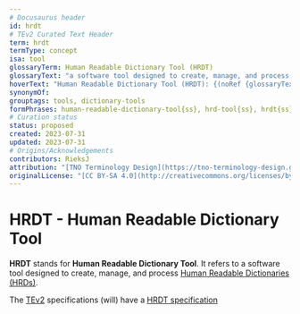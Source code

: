 ```yaml
---
# Docusaurus header
id: hrdt
# TEv2 Curated Text Header
term: hrdt
termType: concept
isa: tool
glossaryTerm: Human Readable Dictionary Tool (HRDT)
glossaryText: "a software tool designed to create, manage, and process [Human Readable Dictionaries (HRDs)](hrd@)."
hoverText: "Human Readable Dictionary Tool (HRDT): {(noRef {glossaryText})}"
synonymOf: 
grouptags: tools, dictionary-tools
formPhrases: human-readable-dictionary-tool{ss}, hrd-tool{ss}, hrdt{ss}
# Curation status
status: proposed
created: 2023-07-31
updated: 2023-07-31
# Origins/Acknowledgements
contributors: RieksJ
attribution: "[TNO Terminology Design](https://tno-terminology-design.github.io/tev2-specifications/docs)"
originalLicense: "[CC BY-SA 4.0](http://creativecommons.org/licenses/by-sa/4.0/?ref=chooser-v1)"
---
```


# HRDT - Human Readable Dictionary Tool

**HRDT** stands for **Human Readable Dictionary Tool**. It refers to a software tool designed to create, manage, and process [Human Readable Dictionaries (HRDs)](hrd@).

The [TEv2](@) specifications (will) have a [HRDT specification](/docs/spec-tools/hrdt)